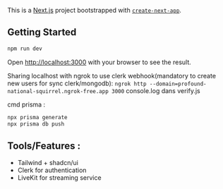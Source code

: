 This is a [Next.js](https://nextjs.org/) project bootstrapped with
[`create-next-app`](https://github.com/vercel/next.js/tree/canary/packages/create-next-app).

## Getting Started

```bash
npm run dev
```

Open [http://localhost:3000](http://localhost:3000) with your browser to see the result.

Sharing localhost with ngrok to use clerk webhook(mandatory to create new users for sync clerk/mongodb):
`ngrok http --domain=profound-national-squirrel.ngrok-free.app 3000` console.log dans verify.js

cmd prisma :

```bash
npx prisma generate
npx prisma db push
```

## Tools/Features :

- Tailwind + shadcn/ui
- Clerk for authentication
- LiveKit for streaming service
